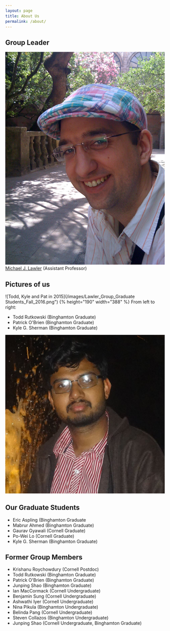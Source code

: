 ```yaml
---
layout: page
title: About Us
permalink: /about/
---
```


## Group Leader
![Michael J. Lawler](images/Michael_Lawler_in_Erice.jpg) <!-- height="240" width="180" -->
<a href="lawler.html">Michael J. Lawler</a> (Assistant Professor)<br>

## Pictures of us
![Todd, Kyle and Pat in 2015](/images/Lawler_Group_Graduate Students_Fall_2016.png") {% height="190" width="388" %}
From left to right:
- Todd Rutkowski (Binghamton Graduate)
- Patrick O'Brien (Binghamton Graduate)
- Kyle G. Sherman (Binghamton Graduate)

![Krishanu Roychowdhury in 2016](images/KrishanuRoyChowdury.jpg) <!-- height="190" width="189" -->

## Our Graduate Students
- Eric Aspling (Binghamton Graduate
- Mabrur Ahmed (Binghamton Graduate)
- Gaurav Gyawali (Cornell Graduate)
- Po-Wei Lo (Cornell Graduate)
- Kyle G. Sherman (Binghamton Graduate)


## Former Group Members</h2>
- Krishanu Roychowdury (Cornell Postdoc)
- Todd Rutkowski (Binghamton Graduate)
- Patrick O'Brien (Binghamton Graduate)
- Junping Shao (Binghamton Graduate)
- Ian MacCormack (Cornell Undergraduate)
- Benjamin Sung (Cornell Undergraduate)
- Ashwathi Iyer (Cornell Undergraduate)
- Nina Pikula (Binghamton Undergraduate)
- Belinda Pang (Cornell Undergraduate)
- Steven Collazos (Binghamton Undergraduate)
- Junping Shao (Cornell Undergraduate, Binghamton Graduate)
